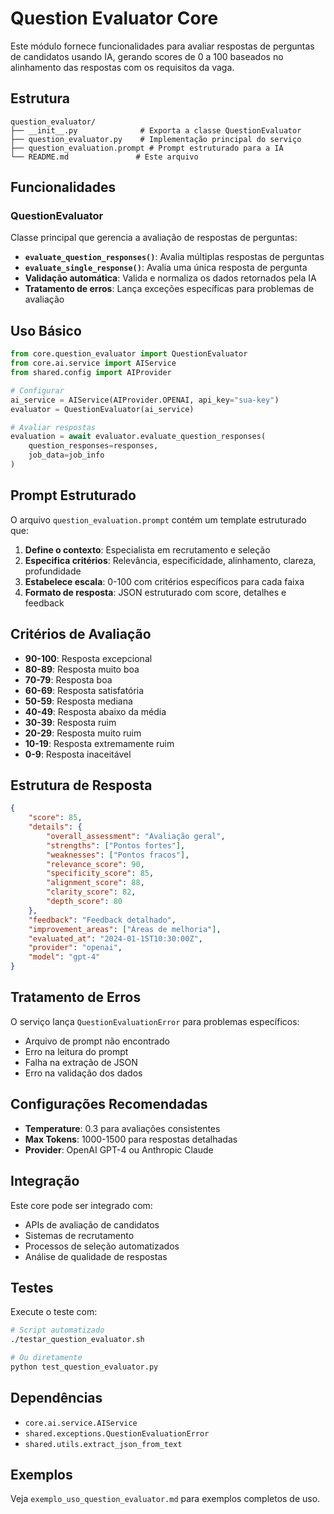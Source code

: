 # Question Evaluator Core

Este módulo fornece funcionalidades para avaliar respostas de perguntas de candidatos usando IA, gerando scores de 0 a 100 baseados no alinhamento das respostas com os requisitos da vaga.

## Estrutura

```
question_evaluator/
├── __init__.py              # Exporta a classe QuestionEvaluator
├── question_evaluator.py    # Implementação principal do serviço
├── question_evaluation.prompt # Prompt estruturado para a IA
└── README.md               # Este arquivo
```

## Funcionalidades

### QuestionEvaluator

Classe principal que gerencia a avaliação de respostas de perguntas:

- **`evaluate_question_responses()`**: Avalia múltiplas respostas de perguntas
- **`evaluate_single_response()`**: Avalia uma única resposta de pergunta
- **Validação automática**: Valida e normaliza os dados retornados pela IA
- **Tratamento de erros**: Lança exceções específicas para problemas de avaliação

## Uso Básico

```python
from core.question_evaluator import QuestionEvaluator
from core.ai.service import AIService
from shared.config import AIProvider

# Configurar
ai_service = AIService(AIProvider.OPENAI, api_key="sua-key")
evaluator = QuestionEvaluator(ai_service)

# Avaliar respostas
evaluation = await evaluator.evaluate_question_responses(
    question_responses=responses,
    job_data=job_info
)
```

## Prompt Estruturado

O arquivo `question_evaluation.prompt` contém um template estruturado que:

1. **Define o contexto**: Especialista em recrutamento e seleção
2. **Especifica critérios**: Relevância, especificidade, alinhamento, clareza, profundidade
3. **Estabelece escala**: 0-100 com critérios específicos para cada faixa
4. **Formato de resposta**: JSON estruturado com score, detalhes e feedback

## Critérios de Avaliação

- **90-100**: Resposta excepcional
- **80-89**: Resposta muito boa
- **70-79**: Resposta boa
- **60-69**: Resposta satisfatória
- **50-59**: Resposta mediana
- **40-49**: Resposta abaixo da média
- **30-39**: Resposta ruim
- **20-29**: Resposta muito ruim
- **10-19**: Resposta extremamente ruim
- **0-9**: Resposta inaceitável

## Estrutura de Resposta

```json
{
    "score": 85,
    "details": {
        "overall_assessment": "Avaliação geral",
        "strengths": ["Pontos fortes"],
        "weaknesses": ["Pontos fracos"],
        "relevance_score": 90,
        "specificity_score": 85,
        "alignment_score": 88,
        "clarity_score": 82,
        "depth_score": 80
    },
    "feedback": "Feedback detalhado",
    "improvement_areas": ["Áreas de melhoria"],
    "evaluated_at": "2024-01-15T10:30:00Z",
    "provider": "openai",
    "model": "gpt-4"
}
```

## Tratamento de Erros

O serviço lança `QuestionEvaluationError` para problemas específicos:

- Arquivo de prompt não encontrado
- Erro na leitura do prompt
- Falha na extração de JSON
- Erro na validação dos dados

## Configurações Recomendadas

- **Temperature**: 0.3 para avaliações consistentes
- **Max Tokens**: 1000-1500 para respostas detalhadas
- **Provider**: OpenAI GPT-4 ou Anthropic Claude

## Integração

Este core pode ser integrado com:

- APIs de avaliação de candidatos
- Sistemas de recrutamento
- Processos de seleção automatizados
- Análise de qualidade de respostas

## Testes

Execute o teste com:

```bash
# Script automatizado
./testar_question_evaluator.sh

# Ou diretamente
python test_question_evaluator.py
```

## Dependências

- `core.ai.service.AIService`
- `shared.exceptions.QuestionEvaluationError`
- `shared.utils.extract_json_from_text`

## Exemplos

Veja `exemplo_uso_question_evaluator.md` para exemplos completos de uso.
